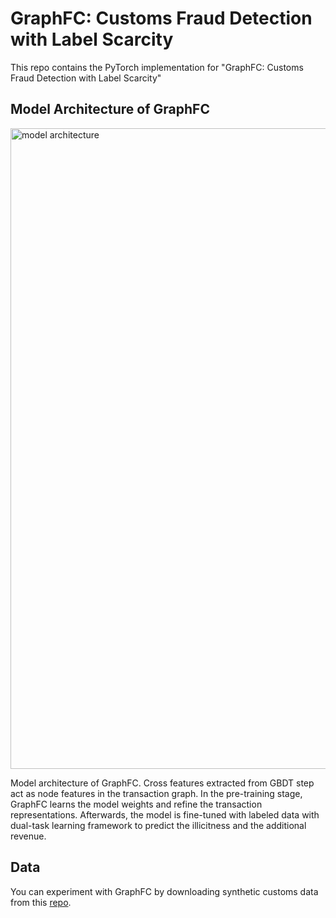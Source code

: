 # GraphFC: Customs Fraud Detection with Label Scarcity

This repo contains the PyTorch implementation for "GraphFC: Customs Fraud Detection with Label Scarcity"


## Model Architecture of GraphFC
<img width="1025" alt="model architecture" src="https://user-images.githubusercontent.com/62580782/153579232-2ea4cac8-f17c-42ec-82bd-c68f304c0765.PNG">

Model architecture of GraphFC. Cross features extracted from GBDT step act as node features in the transaction graph. In the pre-training stage, GraphFC learns the model weights and refine the transaction representations. Afterwards, the model is fine-tuned with labeled data with dual-task learning framework to predict the illicitness and the additional revenue.

## Data
You can experiment with GraphFC by downloading synthetic customs data from this [repo](https://github.com/Roytsai27/Dual-Attentive-Tree-aware-Embedding).
